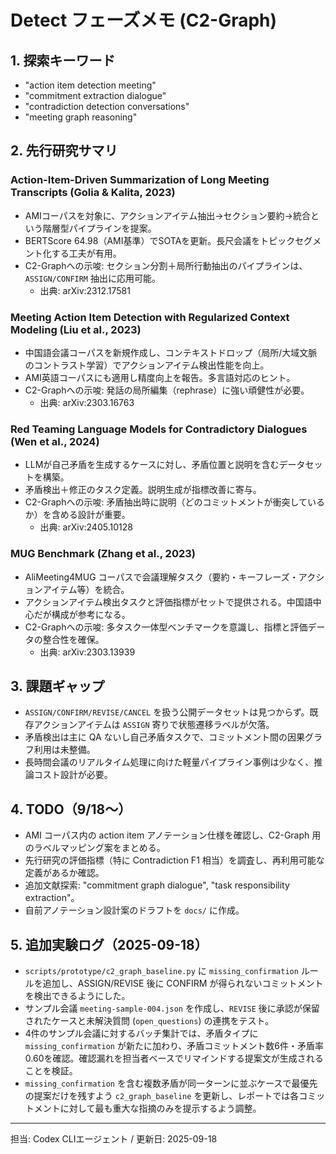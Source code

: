 # Detect フェーズメモ (C2-Graph)

## 1. 探索キーワード
- "action item detection meeting"
- "commitment extraction dialogue"
- "contradiction detection conversations"
- "meeting graph reasoning"

## 2. 先行研究サマリ
### Action-Item-Driven Summarization of Long Meeting Transcripts (Golia & Kalita, 2023)
- AMIコーパスを対象に、アクションアイテム抽出→セクション要約→統合という階層型パイプラインを提案。
- BERTScore 64.98（AMI基準）でSOTAを更新。長尺会議をトピックセグメント化する工夫が有用。
- C2-Graphへの示唆: セクション分割＋局所行動抽出のパイプラインは、`ASSIGN/CONFIRM` 抽出に応用可能。
  - 出典: arXiv:2312.17581

### Meeting Action Item Detection with Regularized Context Modeling (Liu et al., 2023)
- 中国語会議コーパスを新規作成し、コンテキストドロップ（局所/大域文脈のコントラスト学習）でアクションアイテム検出性能を向上。
- AMI英語コーパスにも適用し精度向上を報告。多言語対応のヒント。
- C2-Graphへの示唆: 発話の局所編集（rephrase）に強い頑健性が必要。
  - 出典: arXiv:2303.16763

### Red Teaming Language Models for Contradictory Dialogues (Wen et al., 2024)
- LLMが自己矛盾を生成するケースに対し、矛盾位置と説明を含むデータセットを構築。
- 矛盾検出＋修正のタスク定義。説明生成が指標改善に寄与。
- C2-Graphへの示唆: 矛盾抽出時に説明（どのコミットメントが衝突しているか）を含める設計が重要。
  - 出典: arXiv:2405.10128

### MUG Benchmark (Zhang et al., 2023)
- AliMeeting4MUG コーパスで会議理解タスク（要約・キーフレーズ・アクションアイテム等）を統合。
- アクションアイテム検出タスクと評価指標がセットで提供される。中国語中心だが構成が参考になる。
- C2-Graphへの示唆: 多タスク一体型ベンチマークを意識し、指標と評価データの整合性を確保。
  - 出典: arXiv:2303.13939

## 3. 課題ギャップ
- `ASSIGN/CONFIRM/REVISE/CANCEL` を扱う公開データセットは見つからず。既存アクションアイテムは `ASSIGN` 寄りで状態遷移ラベルが欠落。
- 矛盾検出は主に QA ないし自己矛盾タスクで、コミットメント間の因果グラフ利用は未整備。
- 長時間会議のリアルタイム処理に向けた軽量パイプライン事例は少なく、推論コスト設計が必要。

## 4. TODO（9/18〜）
- AMI コーパス内の action item アノテーション仕様を確認し、C2-Graph 用のラベルマッピング案をまとめる。
- 先行研究の評価指標（特に Contradiction F1 相当）を調査し、再利用可能な定義があるか確認。
- 追加文献探索: "commitment graph dialogue", "task responsibility extraction"。
- 自前アノテーション設計案のドラフトを `docs/` に作成。

## 5. 追加実験ログ（2025-09-18）
- `scripts/prototype/c2_graph_baseline.py` に `missing_confirmation` ルールを追加し、ASSIGN/REVISE 後に CONFIRM が得られないコミットメントを検出できるようにした。
- サンプル会議 `meeting-sample-004.json` を作成し、`REVISE` 後に承認が保留されたケースと未解決質問 (`open_questions`) の連携をテスト。
- 4件のサンプル会議に対するバッチ集計では、矛盾タイプに `missing_confirmation` が新たに加わり、矛盾コミットメント数6件・矛盾率0.60を確認。確認漏れを担当者ベースでリマインドする提案文が生成されることを検証。
- `missing_confirmation` を含む複数矛盾が同一ターンに並ぶケースで最優先の提案だけを残すよう `c2_graph_baseline` を更新し、レポートでは各コミットメントに対して最も重大な指摘のみを提示するよう調整。

---
担当: Codex CLIエージェント / 更新日: 2025-09-18
